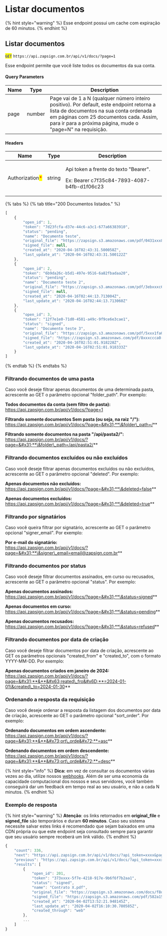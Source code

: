 # Listar documentos

{% hint style="warning" %}
Esse endpoint possui um cache com expiração de 60 minutos.
{% endhint %}

## Listar documentos

<mark style="color:blue;">`GET`</mark> `https://api.zapsign.com.br/api/v1/docs/?page=1`

Esse endpoint permite que você liste todos os documentos da sua conta.

#### Query Parameters

| Name | Type   | Description                                                                                                                                                                                                                                  |
| ---- | ------ | -------------------------------------------------------------------------------------------------------------------------------------------------------------------------------------------------------------------------------------------- |
| page | number | Page vai de 1 a N (qualquer número inteiro positivo). Por default, este endpoint retorna a lista de documentos na sua conta ordenada em páginas com 25 documentos cada. Assim, para ir para a próxima página, mude o "page=N" na requisição. |

#### Headers

| Name                                            | Type   | Description                                                                                     |
| ----------------------------------------------- | ------ | ----------------------------------------------------------------------------------------------- |
| Authorization<mark style="color:red;">\*</mark> | string | <p>Api token a frente do texto "Bearer". </p><p>Ex: Bearer c7f35c84-7893-4087-b4fb-d1f06c23</p> |

{% tabs %}
{% tab title="200 Documentos listados." %}
```javascript
[
    {
        "open_id": 1,
        "token": "7d23fcfa-d37e-44c6-a3c1-677a66383910",
        "status": "pending",
        "name": "Documento teste",
        "original_file": "https://zapsign.s3.amazonaws.com/pdf/0431xxx8-2145-463f-ab2d-540eb77aa3fd/fe998382-cae7-4dd7-8028-cbc679d800d3.pdf",
        "signed_file": null,
        "created_at": "2020-04-16T02:43:31.500058Z",
        "last_update_at": "2020-04-16T02:43:31.500122Z"
    },
    {
        "open_id": 2,
        "token": "6b9da26c-b5d1-497e-9516-6a82fbadaa20",
        "status": "pending",
        "name": "Documento teste 2",
        "original_file": "https://zapsign.s3.amazonaws.com/pdf/3ebxxxc67-df04-412f-99e9-d1338377f7e2/9e16a4cb-7176-4a2f-8cf9-eb9289f7a8e7.pdf",
        "signed_file": null,
        "created_at": "2020-04-16T02:44:13.713004Z",
        "last_update_at": "2020-04-16T02:44:13.713060Z"
    },
    {
        "open_id": 3,
        "token": "12f7e1e0-71d0-4581-a49c-9f9ce6e3cae1",
        "status": "signed",
        "name": "Documento teste 3",
        "original_file": "https://zapsign.s3.amazonaws.com/pdf/5xxx1fa0-eaa6-4d5e-ab6a-46cb942f07ef/1aaacad4-ef56-40a6-bd23-3eb9e309a6cf.pdf",
        "signed_file": "https://zapsign.s3.amazonaws.com/pdf/8xxxccca0-eaa6-4d5e-ab6a-46cb942f07ef/1aaacad4-ef56-40a6-bd23-3eb9e309a6cf.pdf",
        "created_at": "2020-04-16T02:51:01.918228Z",
        "last_update_at": "2020-04-16T02:51:01.918333Z"
    }
]
```
{% endtab %}
{% endtabs %}

### Filtrando documentos de uma pasta

Caso você deseje filtrar apenas documentos de uma determinada pasta, acrescente ao GET o parâmetro opcional "folder\_path". Por exemplo:

**Todos documentos da conta (sem filtro de pasta):**\
https://api.zapsign.com.br/api/v1/docs/?page=1

**Filtrando somente documentos Sem pasta (ou seja, na raiz "/"):**\
https://api.zapsign.com.br/api/v1/docs/?page=&#x31;**\&folder\_path=/**

**Filtrando somente documentos na pasta "/api/pasta2/":**\
https://api.zapsign.com.br/api/v1/docs/?page=&#x31;**\&folder\_path=/api/pasta2/**

### Filtrando documentos excluídos ou não excluídos

Caso você deseje filtrar apenas documentos excluídos ou não excluídos, acrescente ao GET o parâmetro opcional "deleted". Por exemplo:

**Apenas documentos não excluídos:**\
https://api.zapsign.com.br/api/v1/docs/?page=&#x31;**\&deleted=false**

**Apenas documentos excluídos:**\
https://api.zapsign.com.br/api/v1/docs/?page=&#x31;**\&deleted=true**

### Filtrando por signatários

Caso você queira filtrar por signatário, acrescente ao GET o parâmetro opcional "signer\_email". Por exemplo:

**Por e-mail do signatário:**\
https://api.zapsign.com.br/api/v1/docs/?page=&#x31;**\&signer\_email=email@zapsign.com.br**

### Filtrando documentos por status

Caso você deseje filtrar documentos assinados, em curso ou recusados, acrescente ao GET o parâmetro opcional "status". Por exemplo:

**Apenas documentos assinados:**\
https://api.zapsign.com.br/api/v1/docs/?page=&#x31;**\&status=signed**

**Apenas documentos em curso:**\
https://api.zapsign.com.br/api/v1/docs/?page=&#x31;**\&status=pending**

**Apenas documentos recusados:**\
https://api.zapsign.com.br/api/v1/docs/?page=&#x31;**\&status=refused**

### Filtrando documentos por data de criação

Caso você deseje filtrar documentos por data de criação, acrescente ao GET os parâmetros opcionais "created\_from" e "created\_to", com o formato YYYY-MM-DD. Por exemplo:

**Apenas documentos criados em janeiro de 2024:**\
https://api.zapsign.com.br/api/v1/docs/?page=&#x31;**&**&#x63;reated\_fro&#x6D;**=2024-01-01\&created\_to=2024-01-30**

### Ordenando a resposta da requisição

Caso você deseje ordenar a resposta da listagem dos documentos por data de criação, acrescente ao GET o parâmetro opcional "sort\_order". Por exemplo:

**Ordenando documentos em ordem ascendente:**\
https://api.zapsign.com.br/api/v1/docs/?page=&#x31;**&**&#x73;ort\_orde&#x72;**=asc**

**Ordenando documentos em ordem descendente:**\
https://api.zapsign.com.br/api/v1/docs/?page=&#x31;**&**&#x73;ort\_orde&#x72;**=desc**





{% hint style="info" %}
**Dica:** em vez de consultar os documentos várias vezes ao dia, utilize nossos [webhooks](https://docs.zapsign.com.br/webhooks/como-funciona). Além de ser uma economia da capacidade computacional dos nossos e seus servidores, você também conseguirá dar um feedback em tempo real ao seu usuário, e não a cada N minutos.
{% endhint %}

### Exemplo de resposta

{% hint style="warning" %}
**Atenção**: os links retornados em **original\_file** e **signed\_file** são temporários e duram **60 minutos**. Caso seu sistema necessite salvar estes links é recomendado que sejam baixados em uma CDN própria ou que este endpoint seja consultado sempre para garantir que seu usuário sempre receberá um link válido.
{% endhint %}

```javascript
{
    "count": 336,
    "next": "https://api.zapsign.com.br/api/v1/docs/?api_token=xxxx&page=4",
    "previous": "https://api.zapsign.com.br/api/v1/docs/?api_token=xxxx&page=2",
    "results": [
        {
            "open_id": 201,
            "token": "373xxxx-5f7e-4218-917e-9b6f6f7b2aa1",
            "status": "signed",
            "name": "Contrato X.pdf",
            "original_file": "https://zapsign.s3.amazonaws.com/docs/f8d1e963-f4ce-471b-xxxxxfd6e43f6/60eexxxxxc1-9410-81a769ea53b5.pdf",
            "signed_file": "https://zapsign.s3.amazonaws.com/pdf/582a15yyyyy42-f105291252e1.pdf",
            "created_at": "2020-04-02T13:52:21.948145Z",
            "last_update_at": "2020-04-02T16:10:30.780585Z",
            "created_through": "web"
        },
        ...
    ]
}
```
